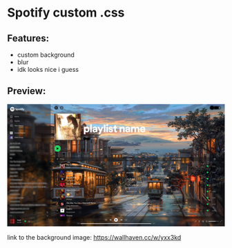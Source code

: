 # Spotify custom .css
## Features:
- custom background
- blur 
- idk looks nice i guess
## Preview:
![alt text](https://raw.githubusercontent.com/linzor/Spotify_Custom_CSS/main/spotify_preview.png)

link to the background image: https://wallhaven.cc/w/yxx3kd
